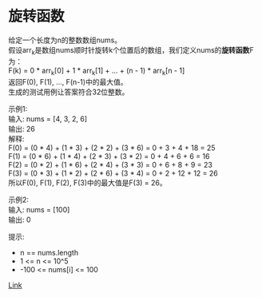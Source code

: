<h1>旋转函数</h1>

给定一个长度为n的整数数组nums。</br>
假设arr<sub>k</sub>是数组nums顺时针旋转k个位置后的数组，我们定义nums的**旋转函数**F为：</br>
F(k) = 0 * arr<sub>k</sub>[0] + 1 * arr<sub>k</sub>[1] + ... + (n - 1) * arr<sub>k</sub>[n - 1]</br>
返回F(0), F(1), ..., F(n-1)中的最大值。</br>
生成的测试用例让答案符合32位整数。</br>

示例1:</br>
输入: nums = [4, 3, 2, 6]</br>
输出: 26</br>
解释:</br>
F(0) = (0 * 4) + (1 * 3) + (2 * 2) + (3 * 6) = 0 + 3 + 4 + 18 = 25</br>
F(1) = (0 * 6) + (1 * 4) + (2 * 3) + (3 * 2) = 0 + 4 + 6 + 6 = 16</br>
F(2) = (0 * 2) + (1 * 6) + (2 * 4) + (3 * 3) = 0 + 6 + 8 + 9 = 23</br>
F(3) = (0 * 3) + (1 * 2) + (2 * 6) + (3 * 4) = 0 + 2 + 12 + 12 = 26</br>
所以F(0), F(1), F(2), F(3)中的最大值是F(3) = 26。</br>

示例2:</br>
输入: nums = [100]</br>
输出: 0</br>

提示:
- n == nums.length
- 1 <= n <= 10^5
- -100 <= nums[i] <= 100

[Link](https://leetcode-cn.com/problems/rotate-function/)